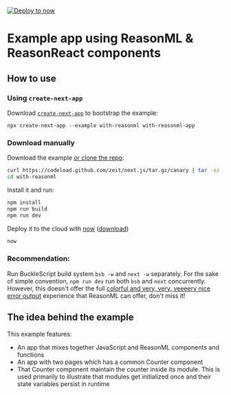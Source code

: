 [![Deploy to now](https://deploy.now.sh/static/button.svg)](https://deploy.now.sh/?repo=https://github.com/zeit/next.js/tree/master/examples/with-reasonml)
# Example app using ReasonML & ReasonReact components

## How to use

### Using `create-next-app`

Download [`create-next-app`](https://github.com/segmentio/create-next-app) to bootstrap the example:

```
npx create-next-app --example with-reasonml with-reasonml-app
```

### Download manually

Download the example [or clone the repo](https://github.com/zeit/next.js):

```bash
curl https://codeload.github.com/zeit/next.js/tar.gz/canary | tar -xz --strip=2 next.js-canary/examples/with-reasonml
cd with-reasonml
```

Install it and run:

```bash
npm install
npm run build
npm run dev
```

Deploy it to the cloud with [now](https://zeit.co/now) ([download](https://zeit.co/download))

```bash
now
```
### Recommendation:

Run BuckleScript build system `bsb -w` and `next -w` separately. For the sake
of simple convention, `npm run dev` run both `bsb` and `next` concurrently.
However, this doesn't offer the full [colorful and very, very, veeeery nice
error
output](https://reasonml.github.io/blog/2017/08/25/way-nicer-error-messages.html)
experience that ReasonML can offer, don't miss it!

## The idea behind the example

This example features:

* An app that mixes together JavaScript and ReasonML components and functions
* An app with two pages which has a common Counter component
* That Counter component maintain the counter inside its module. This is used
  primarily to illustrate that modules get initialized once and their state
  variables persist in runtime
